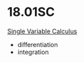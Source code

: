 # 18.01SC

[Single Variable Calculus](https://ocw.mit.edu/courses/18-01sc-single-variable-calculus-fall-2010/pages/syllabus/)

- differentiation
- integration
